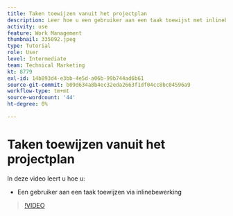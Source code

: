 ```yaml
---
title: Taken toewijzen vanuit het projectplan
description: Leer hoe u een gebruiker aan een taak toewijst met inlinebewerking in een [!DNL  Workfront] project.
activity: use
feature: Work Management
thumbnail: 335092.jpeg
type: Tutorial
role: User
level: Intermediate
team: Technical Marketing
kt: 8779
exl-id: 14b893d4-e3bb-4e5d-a06b-99b744ad6b61
source-git-commit: b09d634a8b4ec32eda2663f1df04cc8bc04596a9
workflow-type: tm+mt
source-wordcount: '44'
ht-degree: 0%

---
```


# Taken toewijzen vanuit het projectplan

In deze video leert u hoe u:

* Een gebruiker aan een taak toewijzen via inlinebewerking

>[!VIDEO](https://video.tv.adobe.com/v/335092/?quality=12)

<!---
learn more urls:
Notifications: Information about work assigned to me
Assign tasks
Personal time overview
Make smart assignments
Modify multiple user assignments in a task list
--->
